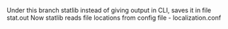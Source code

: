 Under this branch statlib instead of giving output in CLI, saves it in file stat.out
Now statlib reads file locations from config file - localization.conf
